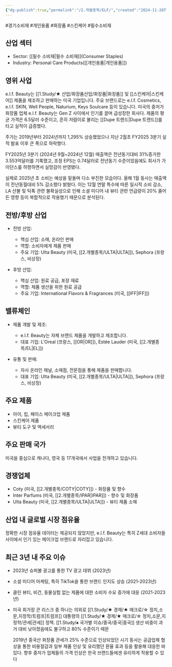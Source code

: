 ```yaml
---
{"dg-publish":true,"permalink":"/2.개별종목/ELF/","created":"2024-11-26T13:41:25.904+09:00","updated":"2025-06-03T20:05:58.904+09:00"}
---
```


#경기소비재 #개인용품 #화장품 #스킨케어 #필수소비재 

## 산업 섹터

- Sector:  [[필수 소비재\|필수 소비재]](Consumer Staples)
- Industry: Personal Care Products([[개인용품\|개인용품]])

## 영위 사업

e.l.f. Beauty는 [[1.Study/★ 산업/화장품산업/화장품\|화장품]] 및 [[스킨케어\|스킨케어]] 제품을 제조하고 판매하는 미국 기업입니다. 주요 브랜드로는 e.l.f. Cosmetics, e.l.f. SKIN, Well People, Naturium, Keys Soulcare 등이 있습니다. 미국의 중저가 화장품 업체 e.l.f. Beauty는 Gen Z 사이에서 인기를 끌며 급성장한 회사다. 제품의 평균 가격은 6.5달러 수준이고, 흔히 저렴이로 불리는 [[Dupe 트렌드\|Dupe 트렌드]]를 타고 실적이 급증했다. 

주가는 2019년부터 2024년까지 1,295% 상승했었으나 지난 2월초 FY2025 3분기 실적 발표 이후 큰 폭으로 하락했다.

FY2025년 3분기 (2024년 9월~2024년 12월) 매출액은 전년동기대비 31%증가한 3.553억달러를 기록했고, 조정 EPS는 0.74달러로 전년동기 수준이었음에도 회사가 가이던스를 하향하면서 실망감이 반영됐다. 

실제로 2025년 초 소비는 예상을 밑돌며 다소 부진한 모습이다. 올해 1월 동사는 매출액이 전년동월대비 5% 감소했다 밝혔다. 이는 12월 연말 특수에 따른 일시적 소비 감소, LA 산불 및 틱톡 관련 불확실성으로 인해 소셜 미디어 내 뷰티 관련 언급량이 20% 줄어든 영향 등이 복합적으로 작용했기 때문으로 분석된다.

## 전방/후방 산업

- 전방 산업:
    
    - 핵심 산업: 소매, 온라인 판매
    - 역할: 소비자에게 제품 판매
    - 주요 기업: Ulta Beauty (미국, [[2.개별종목/ULTA\|ULTA]]), Sephora (프랑스, 비상장)
    
- 후방 산업:
    
    - 핵심 산업: 원료 공급, 포장 재료
    - 역할: 제품 생산을 위한 원료 공급
    - 주요 기업: International Flavors & Fragrances (미국, [[IFF\|IFF]])
    

## 밸류체인

- 제품 개발 및 제조:
    
    - e.l.f. Beauty는 자체 브랜드 제품을 개발하고 제조합니다.
    - 대표 기업: L'Oreal (프랑스, [[OR\|OR]]), Estée Lauder (미국, [[2.개별종목/EL\|EL]])
    
- 유통 및 판매:
    
    - 자사 온라인 채널, 소매점, 전문점을 통해 제품을 판매합니다.
    - 대표 기업: Ulta Beauty (미국, [[2.개별종목/ULTA\|ULTA]]), Sephora (프랑스, 비상장)
    

## 주요 제품

- 아이, 립, 페이스 메이크업 제품
- 스킨케어 제품
- 뷰티 도구 및 액세서리

## 주요 판매 국가

미국을 중심으로 캐나다, 영국 등 17개국에서 사업을 전개하고 있습니다.

## 경쟁업체

- Coty (미국, [[2.개별종목/COTY\|COTY]]) - 화장품 및 향수
- Inter Parfums (미국, [[2.개별종목/IPAR\|IPAR]]) - 향수 및 화장품
- Ulta Beauty (미국, [[2.개별종목/ULTA\|ULTA]]) - 뷰티 제품 소매

## 산업 내 글로벌 시장 점유율

정확한 시장 점유율 데이터는 제공되지 않았지만, e.l.f. Beauty는 특히 Z세대 소비자들 사이에서 인기 있는 메이크업 브랜드로 자리잡고 있습니다.

## 최근 3년 내 주요 이슈

- 2023년 슈퍼볼 광고를 통한 TV 광고 데뷔 (2023년)
- 소셜 미디어 마케팅, 특히 TikTok을 통한 브랜드 인지도 상승 (2021-2023년)
- 클린 뷰티, 비건, 동물실험 없는 제품에 대한 소비자 수요 증가에 대응 (2021-2023년)
- 미국 회가장 큰 리스크 중 하나는 의외로 [[1.Study/★ 경제/★ 매크로/☆ 정치,소문,지정학/트럼프\|트럼프]] 대통령의 [[1.Study/★ 경제/★ 매크로/☆ 정치,소문,지정학/관세\|관세]] 정책. [[1.Study/♠ 국가별 이슈/중국/중국\|중국]] 생산 비중이 과거 대비 낮아졌음에도 불구하고 80% 수준이기 때문
  
  2019년 중국산 화장품 관세가 25% 수준으로 인상되었던 시기 동사는 공급업체 협상을 통한 비용절감과 일부 제품 인상 및 유리했던 환율 효과 등을 활용해 대응한 바 있다. 향후 중저가 업체들의 가격 인상은 한국 브랜드들에겐 유리하게 작용할 수 있다